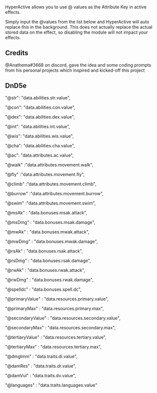 ###
HyperActive allows you to use @ values as the Attribute Key in active effects. 

Simply input the @values from the list below and HyperActive will auto replace this in the background. 
This does not actually replace the actual stored data on the effect, so disabling the module will not impact your effects.


## Credits
@Anathema#3668 on discord, gave the idea and some coding prompts from his personal projects which inspired and kicked-off this project

## DnD5e 
"@str": "data.abilities.str.value",

"@con": "data.abilities.con.value",

"@dex": "data.abilities.dex.value",

"@int": "data.abilities.int.value",

"@wis": "data.abilities.wis.value",

"@cha": "data.abilities.cha.value",

"@ac": "data.attributes.ac.value",

"@walk" :"data.attributes.movement.walk",

"@fly" :"data.attributes.movement.fly",

"@climb" :"data.attributes.movement.climb",

"@burrow" :"data.attributes.movement.burrow",

"@swim" :"data.attributes.movement.swim",

"@msAk" : "data.bonuses.msak.attack",

"@msDmg" : "data.bonuses.msak.damage",

"@mwAk" : "data.bonuses.mwak.attack",

"@mwDmg" : "data.bonuses.mwak.damage",

"@rsAk" : "data.bonuses.rsak.attack",

"@rsDmg" : "data.bonuses.rsak.damage",

"@rwAk" : "data.bonuses.rwak.attack",

"@rwDmg" : "data.bonuses.rwak.damage",

"@spelldc" : "data.bonuses.spell.dc",

"@primaryValue" : "data.resources.primary.value",

"@primaryMax" : "data.resources.primary.max",

"@secondaryValue" : "data.resources.secondary.value",

"@secondaryMax" : "data.resources.secondary.max",

"@tertiaryValue" : "data.resources.tertiary.value",

"@tertiaryMax" : "data.resources.tertiary.max",

"@dmgImm" : "data.traits.di.value",

"@damRes" : "data.traits.dr.value",

"@damVul" : "data.traits.dv.value",

"@languages" : "data.traits.languages.value"
